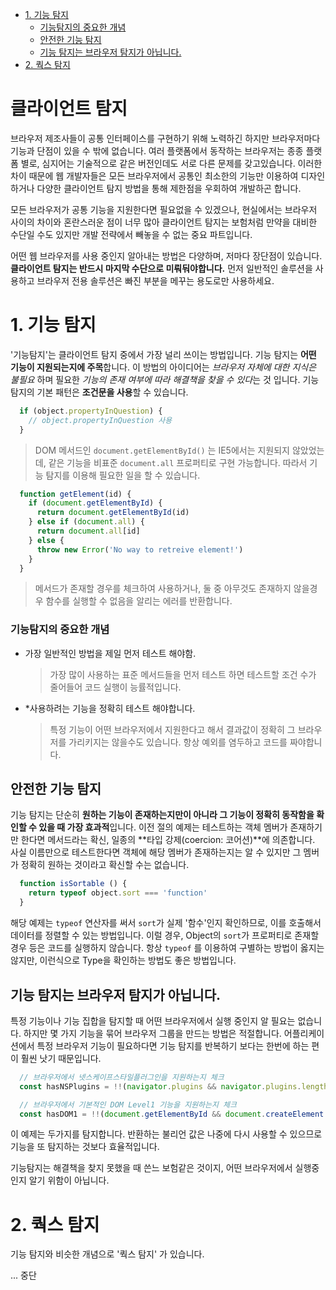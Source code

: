 
- [1. 기능 탐지](#1-기능-탐지)
    - [기능탐지의 중요한 개념](#기능탐지의-중요한-개념)
  - [안전한 기능 탐지](#안전한-기능-탐지)
  - [기능 탐지는 브라우저 탐지가 아닙니다.](#기능-탐지는-브라우저-탐지가-아닙니다)
- [2. 쿽스 탐지](#2-쿽스-탐지)

# 클라이언트 탐지

브라우저 제조사들이 공통 인터페이스를 구현하기 위해 노력하긴 하지만 브라우저마다 기능과 단점이 있을 수 밖에 없습니다. 여러 플랫폼에서 동작하는 브라우저는 종종 플랫폼 별로, 심지어는 기술적으로 같은 버전인데도 서로 다른 문제를 갖고있습니다. 이러한 차이 때문에 웹 개발자들은 모든 브라우저에서 공통인 최소한의 기능만 이용하여 디자인하거나 다양한 클라이언트 탐지 방법을 통해 제한점을 우회하여 개발하곤 합니다.

모든 브라우저가 공통 기능을 지원한다면 필요없을 수 있겠으나, 현실에서는 브라우저 사이의 차이와 혼란스러운 점이 너무 많아 클라이언트 탐지는 보험처럼 만약을 대비한 수단일 수도 있지만 개발 전략에서 빼놓을 수 없는 중요 파트입니다.

어떤 웹 브라우저를 사용 중인지 알아내는 방법은 다양하며, 저마다 장단점이 있습니다. **클라이언트 탐지는 반드시 마지막 수단으로 미뤄둬야합니다.** 먼저 일반적인 솔루션을 사용하고 브라우저 전용 솔루션은 빠진 부분을 메꾸는 용도로만 사용하세요.

# 1. 기능 탐지

'기능탐지'는 클라이언트 탐지 중에서 가장 널리 쓰이는 방법입니다. 기능 탐지는 **어떤 기능이 지원되는지에 주목**합니다. 이 방법의 아이디어는 *브라우저 자체에 대한 지식은 불필요* 하며 필요한 *기능의 존재 여부에 따라 해결책을 찾을 수 있다*는 것 입니다. 기능 탐지의 기본 패턴은 **조건문을 사용**할 수 있습니다.

``` js
  if (object.propertyInQuestion) {
    // object.propertyInQuestion 사용
  }
```
> DOM 메서드인 `document.getElementById()` 는 IE5에서는 지원되지 않았었는데, 같은 기능을 비표준 `document.all` 프로퍼티로 구현 가능합니다. 따라서 기능 탐지를 이용해 필요한 일을 할 수 있습니다.
``` js
  function getElement(id) {
    if (document.getElementById) {
      return document.getElementById(id)
    } else if (document.all) {
      return document.all[id]
    } else {
      throw new Error('No way to retreive element!')
    }
  }
```
> 메서드가 존재할 경우를 체크하여 사용하거나, 둘 중 아무것도 존재하지 않을경우 함수를 실행할 수 없음을 알리는 에러를 반환합니다.

### 기능탐지의 중요한 개념

* 가장 일반적인 방법을 제일 먼저 테스트 해야함.
  > 가장 많이 사용하는 표준 메서드들을 먼저 테스트 하면 테스트할 조건 수가 줄어들어 코드 실행이 능률적입니다.

* *사용하려는 기능을 정확히 테스트 해야합니다.
  > 특정 기능이 어떤 브라우저에서 지원한다고 해서 결과값이 정확히 그 브라우저를 가리키지는 않을수도 있습니다. 항상 예외를 염두하고 코드를 짜야합니다.

## 안전한 기능 탐지

기능 탐지는 단순히 **원하는 기능이 존재하는지만이 아니라 그 기능이 정확히 동작함을 확인할 수 있을 때 가장 효과적**입니다. 이전 절의 예제는 테스트하는 객체 멤버가 존재하기만 한다면 메서드라는 확신, 일종의 **타입 강제(coercion: 코어션)**에 의존합니다. 사실 이름만으로 테스트한다면 객체에 해당 멤버가 존재하는지는 알 수 있지만 그 멤버가 정확히 원하는 것이라고 확신할 수는 없습니다.

``` js
  function isSortable () {
    return typeof object.sort === 'function'
  }
```
해당 예제는 `typeof` 연산자를 써서 `sort`가 실제 '함수'인지 확인하므로, 이를 호출해서 데이터를 정렬할 수 있는 방법입니다. 이럴 경우, Object의 `sort`가 프로퍼티로 존재할 경우 등은 코드를 실행하지 않습니다. 항상 `typeof` 를 이용하여 구별하는 방법이 옳지는 않지만, 이런식으로 Type을 확인하는 방법도 좋은 방법입니다.

## 기능 탐지는 브라우저 탐지가 아닙니다.

특정 기능이나 기능 집합을 탐지할 때 어떤 브라우저에서 실행 중인지 알 필요는 없습니다. 하지만 몇 가지 기능을 묶어 브라우저 그룹을 만드는 방법은 적절합니다. 어플리케이션에서 특정 브라우저 기능이 필요하다면 기능 탐지를 반복하기 보다는 한번에 하는 편이 훨씬 낫기 때문입니다.

``` js
  // 브라우저에서 넷스케이프스타일플러그인을 지원하는지 체크
  const hasNSPlugins = !!(navigator.plugins && navigator.plugins.length)

  // 브라우저에서 기본적인 DOM Level1 기능을 지원하는지 체크
  const hasDOM1 = !!(document.getElementById && document.createElement && document.getElementByTagName)
```

이 예제는 두가지를 탐지합니다. 반환하는 불리언 값은 나중에 다시 사용할 수 있으므로 기능을 또 탐지하는 것보다 효율적입니다.

기능탐지는 해결책을 찾지 못했을 때 쓴느 보험같은 것이지, 어떤 브라우저에서 실행중인지 알기 위함이 아닙니다.

# 2. 쿽스 탐지

기능 탐지와 비슷한 개념으로 '쿽스 탐지' 가 있습니다.

... 중단

